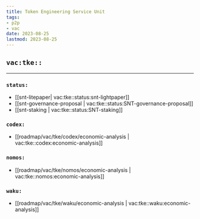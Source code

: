 ```yaml
---
title: Token Engineering Service Unit
tags:
- p2p
- vac
date: 2023-08-25
lastmod: 2023-08-25
---
```


## `vac:tke::`
---



### `status:`
* [[snt-litepaper| vac:tke::status:snt-lightpaper]]
* [[snt-governance-proposal | vac:tke::status:SNT-governance-proposal]]
* [[snt-staking | vac:tke::status:SNT-staking]]

### `codex:`
* [[roadmap/vac/tke/codex/economic-analysis | vac:tke::codex:economic-analysis]]

### `nomos:`
* [[roadmap/vac/tke/nomos/economic-analysis | vac:tke::nomos:economic-analysis]]

### `waku:`
* [[roadmap/vac/tke/waku/economic-analysis | vac:tke::waku:economic-analysis]]
